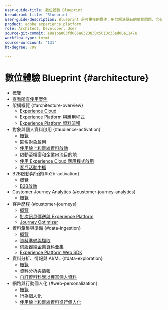 ```yaml
---
user-guide-title: 數位體驗 Blueprint
breadcrumb-title: 'Blueprint '
user-guide-description: Blueprint 是可重複的實作，用於解決既有的業務問題，含有架構圖、技術考量及相關的文件連結。
product: adobe experience platform
role: Architect, Developer, User
source-git-commit: e8a1ba803fd085a8323830c5013c35ad00a1147e
workflow-type: tm+mt
source-wordcount: '131'
ht-degree: 79%

---
```


# 數位體驗 Blueprint {#architecture}

+ [概覽](/help/blueprints/overview.md)
+ [查看所有使用案例](/help/blueprints/use-cases.md)
+ 架構概覽 {#architecture-overview}
   + [Experience Cloud](/help/blueprints/experience-platform/experience-cloud.md)
   + [Experience Platform 與應用程式](/help/blueprints/experience-platform/platform-applications.md)
   + [Experience Platform 資料流程](/help/blueprints/experience-platform/platform-data-flow.md)
+ 對象與個人資料啟用 {#audience-activation}
   + [概覽](/help/blueprints/audience-activation/overview.md)
   + [匿名對象啟用](/help/blueprints/audience-activation/anonymous.md)
   + [使用線上和離線資料啟動](/help/blueprints/audience-activation/online-offline.md)
   + [啟動至檔案和企業串流目的地](/help/blueprints/audience-activation/enterprise-destinations.md)
   + [使用 Experience Cloud 應用程式啟用](/help/blueprints/audience-activation/platform-and-applications.md)
   + [客戶活動中樞](/help/blueprints/audience-activation/customer-activity.md)
+ B2B啟動與行銷{#b2b-activation}
   + [概覽](/help/blueprints/b2b/overview.md)
   + [B2B啟動](/help/blueprints/b2b/b2bactivation.md)
+ Customer Journey Analytics {#customer-journey-analytics}
   + [概覽](/help/blueprints/customer-journey-analytics/overview.md)
+ 客戶歷程 {#customer-journeys}
   + [概覽](/help/blueprints/customer-journeys/overview.md)
   + [批次訊息傳送與 Experience Platform](/help/blueprints/customer-journeys/batch-messaging.md)
   + [Journey Optimizer](/help/blueprints/customer-journeys/journey-optimizer.md)
+ 資料彙集與準備 {#data-ingestion}
   + [概覽](/help/blueprints/data-ingestion/overview.md)
   + [資料準備與擷取 ](/help/blueprints/data-ingestion/ingestion.md)
   + [伺服器端企業資料彙集 ](/help/blueprints/data-ingestion/server-side-collection.md)
   + [Experience Platform Web SDK](/help/blueprints/data-ingestion/websdk.md)
+ 資料分析、情報與 AI/ML {#data-exploration}
   + [概覽](/help/blueprints/data-insights/overview.md)
   + [資料分析與情報](/help/blueprints/data-insights/analysis.md)
   + [自訂資料科學以豐富個人資料](/help/blueprints/data-insights/data-science.md)
+ 網路與行動個人化 {#web-personalization}
   + [概覽](/help/blueprints/web-personalization/overview.md)
   + [行為個人化](/help/blueprints/web-personalization/behavioral.md)
   + [使用線上和離線資料進行個人化](/help/blueprints/web-personalization/online-offline.md)

